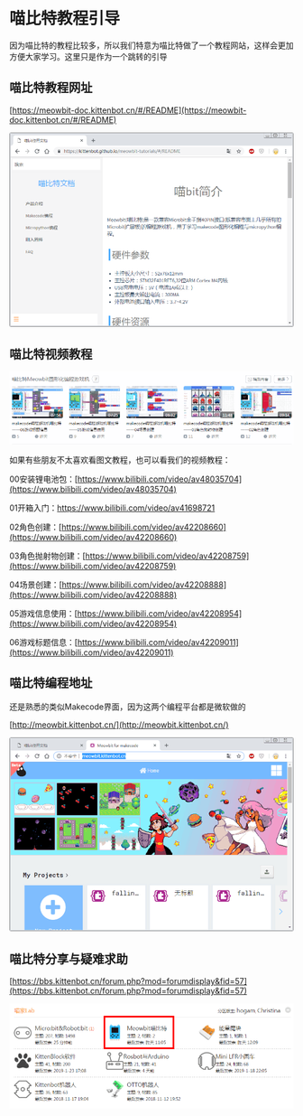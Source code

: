 # 喵比特教程引导

因为喵比特的教程比较多，所以我们特意为喵比特做了一个教程网站，这样会更加方便大家学习。这里只是作为一个跳转的引导

## 喵比特教程网址

[https://meowbit-doc.kittenbot.cn/#/README](https://meowbit-doc.kittenbot.cn/#/README)

![](./images/c01_01.png)

## 喵比特视频教程

![](./images/c01_04.png)

如果有些朋友不太喜欢看图文教程，也可以看我们的视频教程：

00安装锂电池包：[https://www.bilibili.com/video/av48035704](https://www.bilibili.com/video/av48035704)

01开箱入门：[https://www.bilibili.com/video/av41698721 ](https://www.bilibili.com/video/av41698721 )


02角色创建：[https://www.bilibili.com/video/av42208660](https://www.bilibili.com/video/av42208660) 


03角色抛射物创建：[https://www.bilibili.com/video/av42208759](https://www.bilibili.com/video/av42208759) 


04场景创建：[https://www.bilibili.com/video/av42208888](https://www.bilibili.com/video/av42208888) 


05游戏信息使用：[https://www.bilibili.com/video/av42208954](https://www.bilibili.com/video/av42208954) 


06游戏标题信息：[https://www.bilibili.com/video/av42209011](https://www.bilibili.com/video/av42209011) 

## 喵比特编程地址

还是熟悉的类似Makecode界面，因为这两个编程平台都是微软做的

[http://meowbit.kittenbot.cn/](http://meowbit.kittenbot.cn/)

![](./images/c01_02.png)

## 喵比特分享与疑难求助

[https://bbs.kittenbot.cn/forum.php?mod=forumdisplay&fid=57](https://bbs.kittenbot.cn/forum.php?mod=forumdisplay&fid=57)

![](./images/c01_03.png)